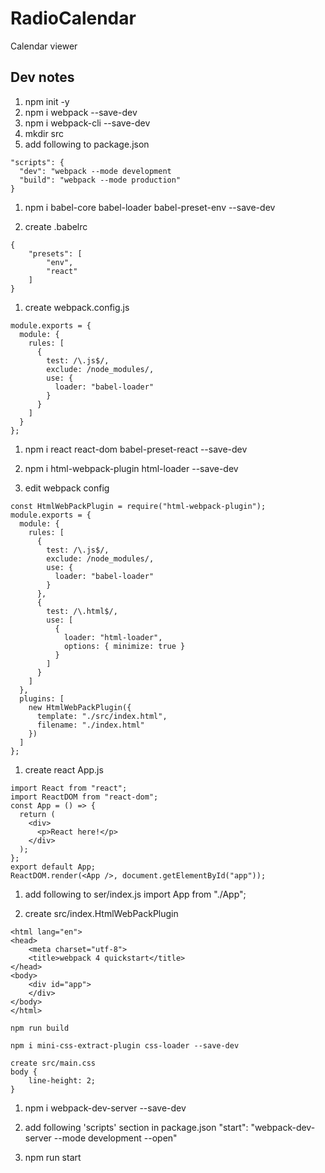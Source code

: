 # RadioCalendar
Calendar viewer

## Dev notes

1. npm init -y
1. npm i webpack --save-dev
1. npm i webpack-cli --save-dev
1. mkdir src
1. add following to package.json
```
"scripts": {
  "dev": "webpack --mode development
  "build": "webpack --mode production"
}
```
1. npm i babel-core babel-loader babel-preset-env --save-dev

1. create .babelrc
```
{
    "presets": [
        "env",
        "react"
    ]
}
```

1. create webpack.config.js
```
module.exports = {
  module: {
    rules: [
      {
        test: /\.js$/,
        exclude: /node_modules/,
        use: {
          loader: "babel-loader"
        }
      }
    ]
  }
};
```
1. npm i react react-dom babel-preset-react --save-dev
1. npm i html-webpack-plugin html-loader --save-dev

1. edit webpack config
```
const HtmlWebPackPlugin = require("html-webpack-plugin");
module.exports = {
  module: {
    rules: [
      {
        test: /\.js$/,
        exclude: /node_modules/,
        use: {
          loader: "babel-loader"
        }
      },
      {
        test: /\.html$/,
        use: [
          {
            loader: "html-loader",
            options: { minimize: true }
          }
        ]
      }
    ]
  },
  plugins: [
    new HtmlWebPackPlugin({
      template: "./src/index.html",
      filename: "./index.html"
    })
  ]
};
```

1. create react App.js
```
import React from "react";
import ReactDOM from "react-dom";
const App = () => {
  return (
    <div>
      <p>React here!</p>
    </div>
  );
};
export default App;
ReactDOM.render(<App />, document.getElementById("app"));
```
1. add following to ser/index.js
import App from "./App";

1. create src/index.HtmlWebPackPlugin<!DOCTYPE html>
```
<html lang="en">
<head>
    <meta charset="utf-8">
    <title>webpack 4 quickstart</title>
</head>
<body>
    <div id="app">
    </div>
</body>
</html>

npm run build

npm i mini-css-extract-plugin css-loader --save-dev

create src/main.css
body {
    line-height: 2;
}
```

1. npm i webpack-dev-server --save-dev

1. add following 'scripts' section in package.json
"start": "webpack-dev-server --mode development --open"

1. npm run start
